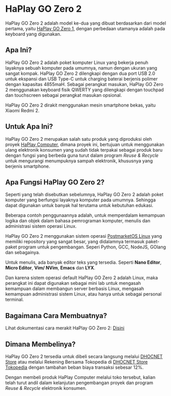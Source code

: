 # HaPlay GO Zero 2
HaPlay GO Zero 2 adalah model ke-dua yang dibuat berdasarkan dari model pertama, yaitu [HaPlay GO Zero 1](https://github.com/dhocnet/haplay-go-zero-1), dengan perbedaan utamanya adalah pada keyboard yang digunakan.

## Apa Ini?
HaPlay GO Zero 2 adalah poket komputer Linux yang bekerja penuh layaknya sebuah komputer pada umumnya, namun dengan ukuran yang sangat kompak. HaPlay GO Zero 2 dilengkapi dengan dua port USB 2.0 untuk ekspansi dan USB Type-C untuk charging baterai berjenis polimer dengan kapasitas 4855maH. Sebagai perangkat masukan, HaPlay GO Zero 2 menggunakan keyboard fisik QWERTY yang dilengkapi dengan touchpad dan touchscreen sebagai perangkat masukan opsional.

HaPlay GO Zero 2 dirakit menggunakan mesin smartphone bekas, yaitu Xiaomi Redmi 2.

## Untuk Apa Ini?
HaPlay GO Zero 2 merupakan salah satu produk yang diproduksi oleh proyek [HaPlay Computer](https://dhocnet.work/p/haplay.html), dimana proyek ini, bertujuan untuk menggunakan ulang elektronik konsumen yang sudah tidak terpakai sebagai produk baru dengan fungsi yang berbeda guna turut dalam program *Reuse & Recycle* untuk mengurangi menumpuknya sampah elektronik, khususnya yang berjenis smartphone.

## Apa Fungsi HaPlay GO Zero 2?
Seperti yang telah disebutkan sebelumnya, HaPlay GO Zero 2 adalah poket komputer yang berfungsi layaknya komputer pada umumnya. Sehingga dapat digunakan untuk banyak hal terutama untuk kebutuhan edukasi.

Beberapa contoh penggunaannya adalah, untuk memperdalam kemampuan logika dan objek dalam bahasa pemrograman komputer, menulis dan administrasi sistem operasi Linux.

HaPlay GO Zero 2 menggunakan sistem operasi [PostmarketOS Linux](https://postmarketos.org) yang memiliki repository yang sangat besar, yang didalamnya termasuk paket-paket program untuk pengembangan. Seperi Python, GCC, NodeJS, GOlang dan sebagainya.

Untuk menulis, ada banyak editor teks yang tersedia. Seperti **Nano Editor**, **Micro Editor**, **Vim/ NVim**, **Emacs** dan **LYX**.

Dan karena sistem operasi default HaPlay GO Zero 2 adalah Linux, maka perangkat ini dapat digunakan sebagai mini lab untuk mengasah kemampuan dalam membangun server berbasis Linux, mengasah kemampuan administrasi sistem Linux, atau hanya untuk sebagai personal terminal.

## Bagaimana Cara Membuatnya?
Lihat dokumentasi cara merakit HaPlay GO Zero 2: [Disini](diagram/README.md)

## Dimana Membelinya?
HaPlay GO Zero 2 tersedia untuk dibeli secara langsung melalui [DHOCNET Store](https://dhocnet.work/search?label=Produk) atau melalui Rekening Bersama Tokopedia di [DHOCNET Store Tokopedia](https://tokopedia.com/dhocnet) dengan tambahan beban biaya transaksi sebesar 12%.

Dengan membeli produk HaPlay Computer melalui toko tersebut, kalian telah turut andil dalam kelanjutan pengembangan proyek dan program *Reuse & Recycle* elektronik konsumen.
